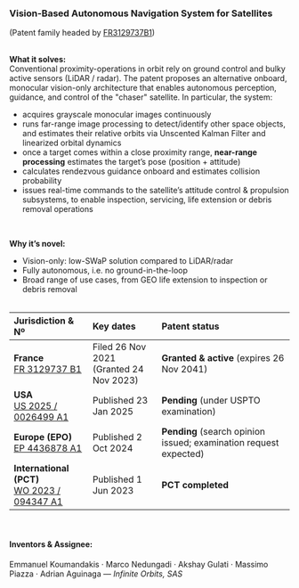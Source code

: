 ### Vision-Based Autonomous Navigation System for Satellites  
(Patent family headed by [FR3129737B1](https://patents.google.com/patent/FR3129737B1/en))
<br><br>

**What it solves:**  
Conventional proximity-operations in orbit rely on ground control and bulky active sensors (LiDAR / radar). The patent proposes an alternative onboard, monocular vision-only architecture that enables autonomous perception, guidance, and control of the "chaser" satellite. In particular, the system:  

- acquires grayscale monocular images continuously
- runs far-range image processing to detect/identify other space objects, and estimates their relative orbits via Unscented Kalman Filter and linearized orbital dynamics
- once a target comes within a close proximity range, **near-range processing** estimates the target’s pose (position + attitude)
- calculates rendezvous guidance onboard and estimates collision probability
- issues real-time commands to the satellite’s attitude control & propulsion subsystems, to enable inspection, servicing, life extension or debris removal operations
<br>

**Why it’s novel:**  
- Vision-only: low-SWaP solution compared to LiDAR/radar
- Fully autonomous, i.e. no ground-in-the-loop
- Broad range of use cases, from GEO life extension to inspection or debris removal
<br><br>

| Jurisdiction & Nº | Key dates                           | Patent status                                     |
|:------------------|:------------------------------------|:-------------------------------------------------|
| **France**<br>[FR 3129737 B1](https://patents.google.com/patent/FR3129737B1/en)  | Filed 26 Nov 2021<br>(Granted 24 Nov 2023) | **Granted & active** (expires 26 Nov 2041)      |
| **USA**<br>[US 2025 / 0026499 A1](https://patents.google.com/patent/US20250026499A1/en) | Published 23 Jan 2025               | **Pending** (under USPTO examination)            |
| **Europe (EPO)**<br>[EP 4436878 A1](https://patents.google.com/patent/EP4436878A1/en) | Published 2 Oct 2024                | **Pending** (search opinion issued; examination request expected) |
| **International (PCT)**<br>[WO 2023 / 094347 A1](https://patents.google.com/patent/WO2023094347A1/en) | Published 1 Jun 2023                | **PCT completed**                                |
<br>

#### Inventors & Assignee:  
Emmanuel Koumandakis · Marco Nedungadi · Akshay Gulati · Massimo Piazza · Adrian Aguinaga — _Infinite Orbits, SAS_